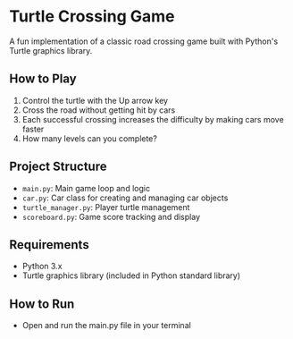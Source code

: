 # Turtle Crossing Game

A fun implementation of a classic road crossing game built with Python's Turtle graphics library.

## How to Play

1. Control the turtle with the Up arrow key
2. Cross the road without getting hit by cars
3. Each successful crossing increases the difficulty by making cars move faster
4. How many levels can you complete?

## Project Structure

- `main.py`: Main game loop and logic
- `car.py`: Car class for creating and managing car objects
- `turtle_manager.py`: Player turtle management
- `scoreboard.py`: Game score tracking and display

## Requirements

- Python 3.x
- Turtle graphics library (included in Python standard library)

## How to Run

- Open and run the main.py file in your terminal